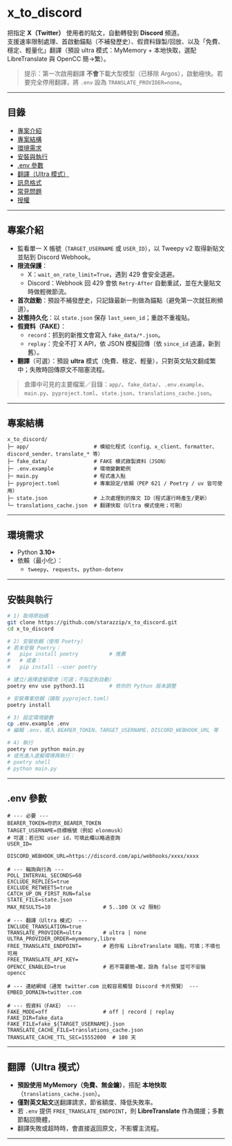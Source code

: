 # x_to_discord

把指定 **X（Twitter）** 使用者的貼文，自動轉發到 **Discord** 頻道。  
支援速率限制處理、首啟動錨點（不補發歷史）、假資料錄製/回放、以及「免費、穩定、輕量化」翻譯（預設 ultra 模式：MyMemory + 本地快取，選配 LibreTranslate 與 OpenCC 簡→繁）。

> 提示：第一次啟用翻譯 **不會**下載大型模型（已移除 Argos），啟動極快。若要完全停用翻譯，將 `.env` 設為 `TRANSLATE_PROVIDER=none`。

---

## 目錄
- [專案介紹](#專案介紹)
- [專案結構](#專案結構)
- [環境需求](#環境需求)
- [安裝與執行](#安裝與執行)
- [.env 參數](#env-參數)
- [翻譯（Ultra 模式）](#翻譯ultra-模式)
- [訊息格式](#訊息格式)
- [常見問題](#常見問題)
- [授權](#授權)

---

## 專案介紹

- 監看單一 X 帳號（`TARGET_USERNAME` 或 `USER_ID`），以 Tweepy v2 取得新貼文並貼到 Discord Webhook。
- **限流保護**：
  - X：`wait_on_rate_limit=True`，遇到 429 會安全退避。
  - Discord：Webhook 回 429 會依 `Retry-After` 自動重試，並在大量貼文時做輕微節流。
- **首次啟動**：預設不補發歷史，只記錄最新一則做為錨點（避免第一次就狂刷頻道）。
- **狀態持久化**：以 `state.json` 保存 `last_seen_id`；重啟不重複貼。
- **假資料（FAKE）**：
  - `record`：抓到的新推文會寫入 `fake_data/*.json`。
  - `replay`：完全不打 X API，依 JSON 模擬回傳（依 `since_id` 過濾，新到舊）。
- **翻譯**（可選）：預設 **ultra** 模式（免費、穩定、輕量），只對英文貼文翻成繁中；失敗時回傳原文不阻塞流程。

> 倉庫中可見的主要檔案／目錄：`app/`、`fake_data/`、`.env.example`、`main.py`、`pyproject.toml`、`state.json`、`translations_cache.json`。

---

## 專案結構

```
x_to_discord/
├─ app/                     # 模組化程式（config、x_client、formatter、discord_sender、translate_* 等）
├─ fake_data/               # FAKE 模式錄製資料（JSON）
├─ .env.example             # 環境變數範例
├─ main.py                  # 程式進入點
├─ pyproject.toml           # 專案設定/依賴（PEP 621 / Poetry / uv 皆可使用）
├─ state.json               # 上次處理到的推文 ID（程式運行時產生/更新）
└─ translations_cache.json  # 翻譯快取（Ultra 模式使用；可刪）
```
---

## 環境需求

- Python **3.10+**
- 依賴（最小化）：
  - `tweepy`、`requests`、`python-dotenv`

---

## 安裝與執行

```bash
# 1) 取得原始碼
git clone https://github.com/starazzip/x_to_discord.git
cd x_to_discord

# 2) 安裝依賴（使用 Poetry）
# 若未安裝 Poetry：
#   pipx install poetry          # 推薦
#   # 或者：
#   pip install --user poetry

# 建立/選擇虛擬環境（可選；不指定則自動）
poetry env use python3.11        # 依你的 Python 版本調整

# 安裝專案依賴（讀取 pyproject.toml）
poetry install

# 3) 設定環境變數
cp .env.example .env
# 編輯 .env，填入 BEARER_TOKEN、TARGET_USERNAME、DISCORD_WEBHOOK_URL 等

# 4) 執行
poetry run python main.py
# 或先進入虛擬環境再執行：
# poetry shell
# python main.py

```

---

## .env 參數

```dotenv
# --- 必要 ---
BEARER_TOKEN=你的X_BEARER_TOKEN
TARGET_USERNAME=目標帳號（例如 elonmusk）
# 可選：若已知 user id，可填此欄以略過查詢
USER_ID=

DISCORD_WEBHOOK_URL=https://discord.com/api/webhooks/xxxx/xxxx

# --- 輪詢與行為 ---
POLL_INTERVAL_SECONDS=60
EXCLUDE_REPLIES=true
EXCLUDE_RETWEETS=true
CATCH_UP_ON_FIRST_RUN=false
STATE_FILE=state.json
MAX_RESULTS=10                 # 5..100（X v2 限制）

# --- 翻譯（Ultra 模式） ---
INCLUDE_TRANSLATION=true
TRANSLATE_PROVIDER=ultra       # ultra | none
ULTRA_PROVIDER_ORDER=mymemory,libre
FREE_TRANSLATE_ENDPOINT=       # 若你有 LibreTranslate 端點，可填；不填也可用
FREE_TRANSLATE_API_KEY=
OPENCC_ENABLED=true            # 若不需要簡→繁，設為 false 並可不安裝 opencc

# --- 連結網域（通常 twitter.com 比較容易觸發 Discord 卡片預覽） ---
EMBED_DOMAIN=twitter.com

# --- 假資料（FAKE） ---
FAKE_MODE=off                  # off | record | replay
FAKE_DIR=fake_data
FAKE_FILE=fake_${TARGET_USERNAME}.json
TRANSLATE_CACHE_FILE=translations_cache.json
TRANSLATE_CACHE_TTL_SEC=15552000  # 180 天
```

---

## 翻譯（Ultra 模式）

- **預設使用 MyMemory（免費、無金鑰）**，搭配 **本地快取**（`translations_cache.json`）。
- **僅對英文貼文**送翻譯請求，節省額度、降低失敗率。
- 若 `.env` 提供 `FREE_TRANSLATE_ENDPOINT`，則 **LibreTranslate** 作為備援；多數節點回簡體， 
- 翻譯失敗或超時時，會直接返回原文，不影響主流程。

---
